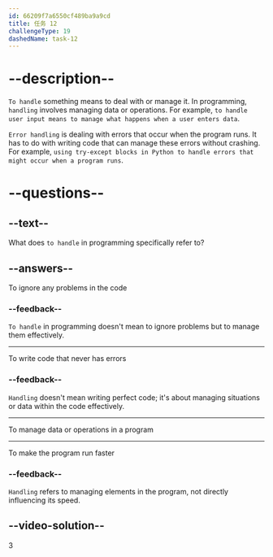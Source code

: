 ```yaml
---
id: 66209f7a6550cf489ba9a9cd
title: 任务 12
challengeType: 19
dashedName: task-12
---
```


# --description--

`To handle` something means to deal with or manage it. In programming, `handling` involves managing data or operations. For example, `to handle user input means to manage what happens when a user enters data`.

`Error handling` is dealing with errors that occur when the program runs. It has to do with writing code that can manage these errors without crashing. For example, `using try-except blocks in Python to handle errors that might occur when a program runs`.

# --questions--

## --text--

What does `to handle` in programming specifically refer to?

## --answers--

To ignore any problems in the code

### --feedback--

`To handle` in programming doesn't mean to ignore problems but to manage them effectively.

---

To write code that never has errors

### --feedback--

`Handling` doesn't mean writing perfect code; it's about managing situations or data within the code effectively.

---

To manage data or operations in a program

---

To make the program run faster

### --feedback--

`Handling` refers to managing elements in the program, not directly influencing its speed.

## --video-solution--

3
